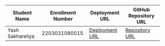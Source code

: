 | Student Name | Enrollment Number | Deployment URL | GitHub Repository URL |
|--------------|------------------|-----------|----------------------|
|Yash Sakhareliya |2203031080015 |[Deployment URL](https://js-tasks-nine.vercel.app/)| [Repository URL](https://github.com/YashSakhareliya/JS_Task)|

